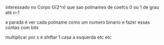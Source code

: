 interessado no Corpo G(2^n)
que sao polinames de coefcs 0 ou 1 de grau até n-1

a parada é ver cada poliname como um numero binario e fazer essas contas com bits


multiplicar por x é shiftar 1 casa a esquerda
etc etc

